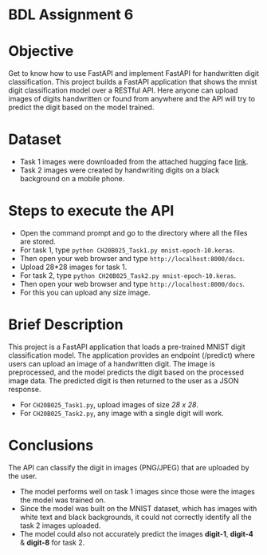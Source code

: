 # BDL Assignment 6

# Objective
Get to know how to use FastAPI and implement FastAPI for handwritten digit classification. 
This project builds a FastAPI application that shows the mnist digit classification model over a RESTful API.
Here anyone can upload images of digits handwritten or found from anywhere and the API will try to predict the digit based on the model trained.

# Dataset
- Task 1 images were downloaded from the attached hugging face [link](https://huggingface.co/datasets/mnist).
- Task 2 images were created by handwriting digits on a black background on a mobile phone.

# Steps to execute the API
- Open the command prompt and go to the directory where all the files are stored.
- For task 1, type `python CH20B025_Task1.py mnist-epoch-10.keras`.
- Then open your web browser and type `http://localhost:8000/docs`.
- Upload 28*28 images for task 1. 
- For task 2, type `python CH20B025_Task2.py mnist-epoch-10.keras`.
- Then open your web browser and type `http://localhost:8000/docs`.
- For this you can upload any size image.

# Brief Description
This project is a FastAPI application that loads a pre-trained MNIST digit classification model. 
The application provides an endpoint (/predict) where users can upload an image of a handwritten digit. 
The image is preprocessed, and the model predicts the digit based on the processed image data. 
The predicted digit is then returned to the user as a JSON response.

- For `CH20B025_Task1.py`, upload images of size *28 x 28*.
- For `CH20B025_Task2.py`, any image with a single digit will work.

# Conclusions
The API can classify the digit in images (PNG/JPEG) that are uploaded by the user. 

- The model performs well on task 1 images since those were the images the model was trained on.
- Since the model was built on the MNIST dataset, which has images with white text and black backgrounds, it could not correctly identify all the task 2 images uploaded.
- The model could also not accurately predict the images **digit-1**, **digit-4** & **digit-8** for task 2.


